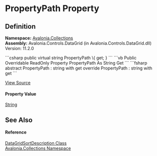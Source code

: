 # PropertyPath Property




## Definition
**Namespace:** <a href="N_Avalonia_Collections">Avalonia.Collections</a>  
**Assembly:** Avalonia.Controls.DataGrid (in Avalonia.Controls.DataGrid.dll) Version: 11.2.0

<Tabs groupId="api-code-preview">
<TabItem value="csharp" label="C#">
```csharp
public virtual string PropertyPath \{ get; }
```
</TabItem>
<TabItem value="vb" label="VB">
```vb
Public Overridable ReadOnly Property PropertyPath As String
	Get
```
</TabItem>
<TabItem value="fsharp" label="F#">
```fsharp
abstract PropertyPath : string with get
override PropertyPath : string with get
```
</TabItem>
</Tabs>



<a href="https://github.com/AvaloniaUI/Avalonia/tree/master/src/Avalonia.Controls.DataGrid/Collections/DataGridSortDescription.cs#L13" title="View the source code">View Source</a>



#### Property Value
<a href="https://learn.microsoft.com/dotnet/api/system.string" target="_blank" rel="noopener noreferrer">String</a>

## See Also


#### Reference
<a href="T_Avalonia_Collections_DataGridSortDescription">DataGridSortDescription Class</a>  
<a href="N_Avalonia_Collections">Avalonia.Collections Namespace</a>  
